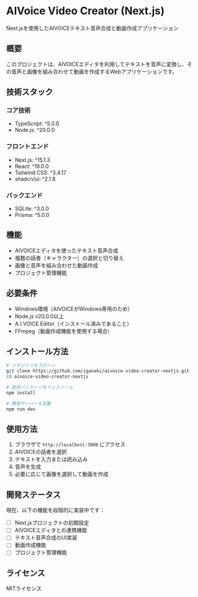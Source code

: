 # AIVoice Video Creator (Next.js)

Next.jsを使用したAIVOICEテキスト音声合成と動画作成アプリケーション

## 概要

このプロジェクトは、AIVOICEエディタを利用してテキストを音声に変換し、その音声と画像を組み合わせて動画を作成するWebアプリケーションです。

## 技術スタック

### コア技術
- TypeScript: ^5.0.0
- Node.js: ^20.0.0

### フロントエンド
- Next.js: ^15.1.3
- React: ^19.0.0
- Tailwind CSS: ^3.4.17
- shadcn/ui: ^2.1.8

### バックエンド
- SQLite: ^3.0.0
- Prisma: ^5.0.0

## 機能

- AIVOICEエディタを使ったテキスト音声合成
- 複数の話者（キャラクター）の選択と切り替え
- 画像と音声を組み合わせた動画作成
- プロジェクト管理機能

## 必要条件

- Windows環境（AIVOICEがWindows専用のため）
- Node.js v20.0.0以上
- A.I.VOICE Editor（インストール済みであること）
- FFmpeg（動画作成機能を使用する場合）

## インストール方法

```bash
# リポジトリをクローン
git clone https://github.com/iganaki/aivoice-video-creator-nextjs.git
cd aivoice-video-creator-nextjs

# 依存パッケージをインストール
npm install

# 開発サーバーを起動
npm run dev
```

## 使用方法

1. ブラウザで `http://localhost:3000` にアクセス
2. AIVOICEの話者を選択
3. テキストを入力または読み込み
4. 音声を生成
5. 必要に応じて画像を選択して動画を作成

## 開発ステータス

現在、以下の機能を段階的に実装中です：

- [ ] Next.jsプロジェクトの初期設定
- [ ] AIVOICEエディタとの連携機能
- [ ] テキスト音声合成のUI実装
- [ ] 動画作成機能
- [ ] プロジェクト管理機能

## ライセンス

MITライセンス
